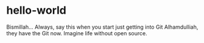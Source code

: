 # hello-world
Bismillah... 
Always, say this when you start
just getting into Git
Alhamdulliah, they have the Git now.
Imagine life without open source.
